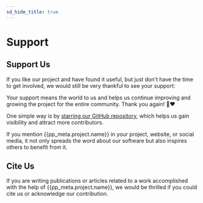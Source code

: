 ```yaml
---
sd_hide_title: true
---
```

# Support

## Support Us

If you like our project and have found it useful, but just don't have the time to get involved,
we would still be very thankful to see your support:

Your support means the world to us and helps us continue improving and growing the project 
for the entire community. Thank you again! 🙏❤️

One simple way is by [starring our GitHub repository](https://docs.github.com/en/get-started/exploring-projects-on-github/saving-repositories-with-stars), 
which helps us gain visibility and attract more contributors. 

If you mention {{pp_meta.project.name}} in your project, website, or social media, it not only spreads the word 
about our software but also inspires others to benefit from it. 





## Cite Us
If you are writing publications or articles related to a work accomplished with the help of {{pp_meta.project.name}}, 
we would be thrilled if you could cite us or acknowledge our contribution.
